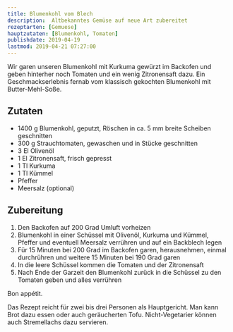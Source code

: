 ```yaml
---
title: Blumenkohl vom Blech
description:  Altbekanntes Gemüse auf neue Art zubereitet
rezeptarten: [Gemuese]
hauptzutaten: [Blumenkohl, Tomaten]
publishdate: 2019-04-19
lastmod: 2019-04-21 07:27:00
---
```


Wir garen unseren Blumenkohl mit Kurkuma gewürzt im Backofen und geben hinterher noch Tomaten und ein wenig Zitronensaft dazu. Ein Geschmackserlebnis fernab vom klassisch gekochten Blumenkohl mit Butter-Mehl-Soße.


## Zutaten

- 1400 g Blumenkohl, geputzt, Röschen in ca. 5 mm breite Scheiben geschnitten
- 300 g Strauchtomaten, gewaschen und in Stücke geschnitten
- 3 El Olivenöl
- 1 El Zitronensaft, frisch gepresst
- 1 Tl Kurkuma
- 1 Tl Kümmel
- Pfeffer
- Meersalz (optional)


## Zubereitung

1. Den Backofen auf 200 Grad Umluft vorheizen
2. Blumenkohl in einer Schüssel mit Olivenöl, Kurkuma und Kümmel, Pfeffer und eventuell Meersalz verrühren und auf ein Backblech legen
3. Für 15 Minuten bei 200 Grad im Backofen garen, herausnehmen, einmal durchrühren und weitere 15 Minuten bei 190 Grad garen
4. In die leere Schüssel kommen die Tomaten und der Zitronensaft
5. Nach Ende der Garzeit den Blumenkohl zurück in die Schüssel zu den Tomaten geben und alles verrühren

Bon appétit.

Das Rezept reicht für zwei bis drei Personen als Hauptgericht. Man kann Brot dazu essen oder auch geräucherten Tofu. Nicht-Vegetarier können auch Stremellachs dazu servieren.
